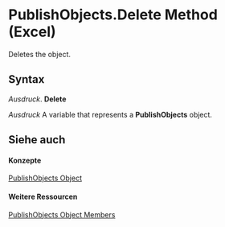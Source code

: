 
# PublishObjects.Delete Method (Excel)

Deletes the object.


## Syntax

 _Ausdruck_. **Delete**

 _Ausdruck_ A variable that represents a **PublishObjects** object.


## Siehe auch


#### Konzepte


[PublishObjects Object](33ad393e-5ab6-2531-5e5b-42930fc596c0.md)
#### Weitere Ressourcen


[PublishObjects Object Members](http://msdn.microsoft.com/library/128e5605-90e1-76cc-98db-7dda7b763fc8%28Office.15%29.aspx)